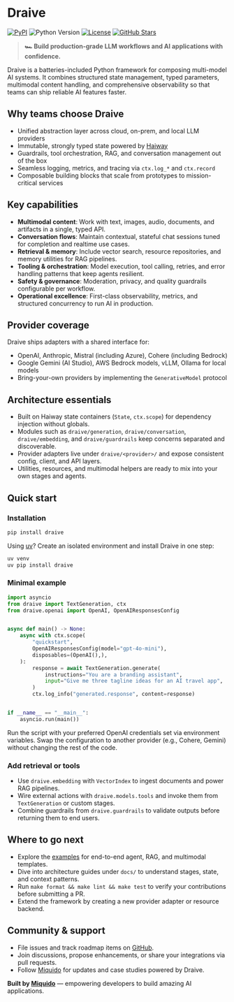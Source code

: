 # Draive

[![PyPI](https://img.shields.io/pypi/v/draive)](https://pypi.org/project/draive/)
![Python Version](https://img.shields.io/badge/Python-3.12+-blue)
[![License](https://img.shields.io/github/license/miquido/draive)](https://github.com/miquido/draive/blob/main/LICENSE)
[![GitHub Stars](https://img.shields.io/github/stars/miquido/draive?style=social)](https://github.com/miquido/draive)

> **🏎️ Build production-grade LLM workflows and AI applications with confidence.**

Draive is a batteries-included Python framework for composing multi-model AI systems. It combines structured state management, typed parameters, multimodal content handling, and comprehensive observability so that teams can ship reliable AI features faster.

## Why teams choose Draive

- Unified abstraction layer across cloud, on-prem, and local LLM providers
- Immutable, strongly typed state powered by [Haiway](https://github.com/miquido/haiway)
- Guardrails, tool orchestration, RAG, and conversation management out of the box
- Seamless logging, metrics, and tracing via `ctx.log_*` and `ctx.record`
- Composable building blocks that scale from prototypes to mission-critical services

## Key capabilities

- **Multimodal content**: Work with text, images, audio, documents, and artifacts in a single, typed API.
- **Conversation flows**: Maintain contextual, stateful chat sessions tuned for completion and realtime use cases.
- **Retrieval & memory**: Include vector search, resource repositories, and memory utilities for RAG pipelines.
- **Tooling & orchestration**: Model execution, tool calling, retries, and error handling patterns that keep agents resilient.
- **Safety & governance**: Moderation, privacy, and quality guardrails configurable per workflow.
- **Operational excellence**: First-class observability, metrics, and structured concurrency to run AI in production.

## Provider coverage

Draive ships adapters with a shared interface for:

- OpenAI, Anthropic, Mistral (including Azure), Cohere (including Bedrock)
- Google Gemini (AI Studio), AWS Bedrock models, vLLM, Ollama for local models
- Bring-your-own providers by implementing the `GenerativeModel` protocol

## Architecture essentials

- Built on Haiway state containers (`State`, `ctx.scope`) for dependency injection without globals.
- Modules such as `draive/generation`, `draive/conversation`, `draive/embedding`, and `draive/guardrails` keep concerns separated and discoverable.
- Provider adapters live under `draive/<provider>/` and expose consistent config, client, and API layers.
- Utilities, resources, and multimodal helpers are ready to mix into your own stages and agents.

## Quick start

### Installation

```bash
pip install draive
```

Using [uv](https://github.com/astral-sh/uv)? Create an isolated environment and install Draive in one step:

```bash
uv venv
uv pip install draive
```

### Minimal example

```python
import asyncio
from draive import TextGeneration, ctx
from draive.openai import OpenAI, OpenAIResponsesConfig


async def main() -> None:
    async with ctx.scope(
        "quickstart",
        OpenAIResponsesConfig(model="gpt-4o-mini"),
        disposables=(OpenAI(),),
    ):
        response = await TextGeneration.generate(
            instructions="You are a branding assistant",
            input="Give me three tagline ideas for an AI travel app",
        )
        ctx.log_info("generated.response", content=response)


if __name__ == "__main__":
    asyncio.run(main())
```

Run the script with your preferred OpenAI credentials set via environment variables. Swap the configuration to another provider (e.g., Cohere, Gemini) without changing the rest of the code.

### Add retrieval or tools

- Use `draive.embedding` with `VectorIndex` to ingest documents and power RAG pipelines.
- Wire external actions with `draive.models.tools` and invoke them from `TextGeneration` or custom stages.
- Combine guardrails from `draive.guardrails` to validate outputs before returning them to end users.

## Where to go next

- Explore the [examples](./examples.md) for end-to-end agent, RAG, and multimodal templates.
- Dive into architecture guides under `docs/` to understand stages, state, and context patterns.
- Run `make format && make lint && make test` to verify your contributions before submitting a PR.
- Extend the framework by creating a new provider adapter or resource backend.

## Community & support

- File issues and track roadmap items on [GitHub](https://github.com/miquido/draive/issues).
- Join discussions, propose enhancements, or share your integrations via pull requests.
- Follow [Miquido](https://miquido.com) for updates and case studies powered by Draive.

**Built by [Miquido](https://miquido.com)** — empowering developers to build amazing AI applications.
